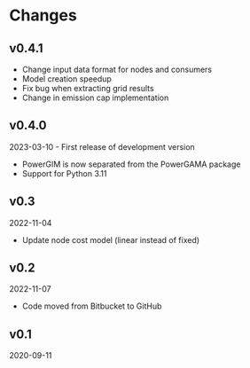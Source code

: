 # Changes

## v0.4.1
- Change input data format for nodes and consumers
- Model creation speedup
- Fix bug when extracting grid results
- Change in emission cap implementation

## v0.4.0
2023-03-10 - First release of development version
- PowerGIM is now separated from the PowerGAMA package
- Support for Python 3.11

## v0.3
2022-11-04
- Update node cost model (linear instead of fixed)

## v0.2
2022-11-07
- Code moved from Bitbucket to GitHub

## v0.1
2020-09-11
 